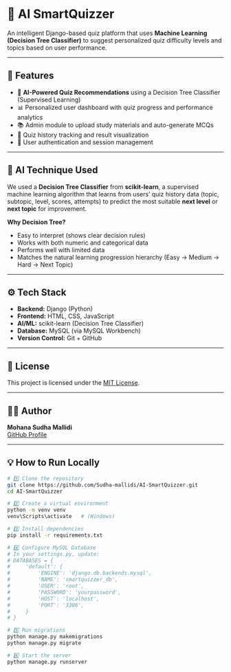 # 🧠 AI SmartQuizzer

An intelligent Django-based quiz platform that uses **Machine Learning (Decision Tree Classifier)** to suggest personalized quiz difficulty levels and topics based on user performance.

---

## 🚀 Features
- 🎯 **AI-Powered Quiz Recommendations** using a Decision Tree Classifier (Supervised Learning)
- 📊 Personalized user dashboard with quiz progress and performance analytics
- 📚 Admin module to upload study materials and auto-generate MCQs
- 🧾 Quiz history tracking and result visualization
- 🔐 User authentication and session management

---

## 🧠 AI Technique Used
We used a **Decision Tree Classifier** from **scikit-learn**, a supervised machine learning algorithm that learns from users’ quiz history data (topic, subtopic, level, scores, attempts) to predict the most suitable **next level** or **next topic** for improvement.

**Why Decision Tree?**
- Easy to interpret (shows clear decision rules)
- Works with both numeric and categorical data
- Performs well with limited data
- Matches the natural learning progression hierarchy (Easy → Medium → Hard → Next Topic)

---

## ⚙️ Tech Stack
- **Backend:** Django (Python)
- **Frontend:** HTML, CSS, JavaScript
- **AI/ML:** scikit-learn (Decision Tree Classifier)
- **Database:** MySQL (via MySQL Workbench)
- **Version Control:** Git + GitHub

---

## 🪪 License
This project is licensed under the [MIT License](LICENSE).

---

## 👩‍💻 Author
**Mohana Sudha Mallidi**  
[GitHub Profile](https://github.com/Sudha-mallidi)

---

## 💡 How to Run Locally
```bash
# 1️⃣ Clone the repository
git clone https://github.com/Sudha-mallidi/AI-SmartQuizzer.git
cd AI-SmartQuizzer

# 2️⃣ Create a virtual environment
python -m venv venv
venv\Scripts\activate   # (Windows)

# 3️⃣ Install dependencies
pip install -r requirements.txt

# 4️⃣ Configure MySQL Database
# In your settings.py, update:
# DATABASES = {
#     'default': {
#         'ENGINE': 'django.db.backends.mysql',
#         'NAME': 'smartquizzer_db',
#         'USER': 'root',
#         'PASSWORD': 'yourpassword',
#         'HOST': 'localhost',
#         'PORT': '3306',
#     }
# }

# 5️⃣ Run migrations
python manage.py makemigrations
python manage.py migrate

# 6️⃣ Start the server
python manage.py runserver